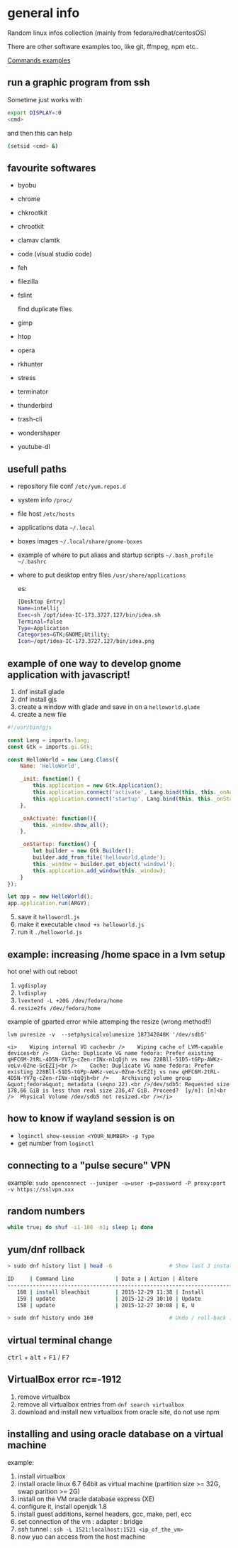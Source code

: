 # general info

Random linux infos collection (mainly from fedora/redhat/centosOS)

There are other software examples too, like git, ffmpeg, npm etc..

[Commands examples](https://github.com/simon387/notes/blob/master/linux/linux_cmd.md)

## run a graphic program from ssh

Sometime just works with 

```bash
export DISPLAY=:0
<cmd>
```

and then this can help

```bash
(setsid <cmd> &)
```

## favourite softwares

+ byobu
+ chrome
+ chkrootkit
+ chrootkit
+ clamav clamtk
+ code (visual studio code)
+ feh
+ filezilla
+ fslint

  find duplicate files
+ gimp
+ htop
+ opera
+ rkhunter
+ stress
+ terminator
+ thunderbird
+ trash-cli
+ wondershaper
+ youtube-dl

## usefull paths

+ repository file conf ```/etc/yum.repos.d```
+ system info ```/proc/```
+ file host ```/etc/hosts```
+ applications data ```~/.local```
+ boxes images ```~/.local/share/gnome-boxes```
+ example of where to put aliass and startup scripts ```~/.bash_profile  ~/.bashrc```
+ where to put desktop entry files ```/usr/share/applications```

  es:
  ```bash
  [Desktop Entry]
  Name=intellij
  Exec=sh /opt/idea-IC-173.3727.127/bin/idea.sh
  Terminal=false
  Type=Application
  Categories=GTK;GNOME;Utility;
  Icon=/opt/idea-IC-173.3727.127/bin/idea.png
  ```
## example of one way to develop gnome application with javascript!

1. dnf install glade
1. dnf install gjs
1. create a window with glade and save in on a ```helloworld.glade```
1. create a new file
  ```javascript
  #!/usr/bin/gjs
  
  const Lang = imports.lang;
  const Gtk = imports.gi.Gtk;
  
  const HelloWorld = new Lang.Class({
      Name: 'HelloWorld',
  
      _init: function() {
          this.application = new Gtk.Application();
          this.application.connect('activate', Lang.bind(this, this._onActivate));
          this.application.connect('startup', Lang.bind(this, this._onStartup));
      },
  
      _onActivate: function(){
          this._window.show_all();
      },
  
      _onStartup: function() {
          let builder = new Gtk.Builder();
          builder.add_from_file('helloworld.glade');
          this._window = builder.get_object('window1');
          this.application.add_window(this._window);
      }
  });
  
  let app = new HelloWorld();
  app.application.run(ARGV);
  ```
5. save it ```hellowordl.js```
5. make it executable ```chmod +x helloworld.js```
5. run it ```./helloworld.js```

## example: increasing /home space in a lvm setup

hot one! with out reboot
1. ```vgdisplay```
1. ```lvdisplay```
1. ```lvextend -L +20G /dev/fedora/home```
1. ```resize2fs /dev/fedora/home```

example of gparted error while attemping the resize (wrong method!!)

```
lvm pvresize -v  --setphysicalvolumesize 187342848K '/dev/sdb5'

<i>    Wiping internal VG cache<br />    Wiping cache of LVM-capable devices<br />    Cache: Duplicate VG name fedora: Prefer existing qHFC6M-2tRL-4D5N-YV7g-cZen-rINx-n1qQjh vs new 228Bll-51D5-tGPp-AWKz-veLv-0Zne-ScEZIj<br />    Cache: Duplicate VG name fedora: Prefer existing 228Bll-51D5-tGPp-AWKz-veLv-0Zne-ScEZIj vs new qHFC6M-2tRL-4D5N-YV7g-cZen-rINx-n1qQjh<br />    Archiving volume group &quot;fedora&quot; metadata (seqno 22).<br />/dev/sdb5: Requested size 178,66 GiB is less than real size 236,47 GiB. Proceed?  [y/n]: [n]<br />  Physical Volume /dev/sdb5 not resized.<br /></i>
```
## how to know if wayland session is on

+ ```loginctl show-session <YOUR_NUMBER> -p Type```
+ get number from ```loginctl```

## connecting to a "pulse secure" VPN

example:
```sudo openconnect --juniper -u=user -p=password -P proxy:port -v https://sslvpn.xxx```

## random numbers

```bash
while true; do shuf -i1-100 -n1; sleep 1; done
```

## yum/dnf rollback

```bash
> sudo dnf history list | head -6                  # Show last 3 installs/updates

ID     | Command line             | Date a | Action | Altere
-------------------------------------------------------------------------------
   160 | install bleachbit        | 2015-12-29 11:38 | Install        |    1   
   159 | update                   | 2015-12-29 10:10 | Update         |    9   
   158 | update                   | 2015-12-27 10:08 | E, U           |    5   

> sudo dnf history undo 160                        # Undo / roll-back install of bleachbit
```
## virtual terminal change

<kbd>ctrl</kbd> + <kbd>alt</kbd> + <kbd>F1</kbd> / <kbd>F7</kbd>

## VirtualBox error rc=-1912

1. remove virtualbox
2. remove all virtualbox entries from ```dnf search virtualbox```
3. download and install new virtualbox from oracle site, do not use npm

## installing and using oracle database on a virtual machine

example:

1. install virtualbox
2. install oracle linux 6.7 64bit as virtual machine (partition size >= 32G, swap parition >= 2G)
3. install on the VM oracle database express (XE)
4. configure it, install openjdk 1.8
5. install guest additions, kernel headers, gcc, make, perl, ecc
6. set connection of the vm : adapter : bridge
7. ssh tunnel : ```ssh -L 1521:localhost:1521 <ip_of_the_vm>```
8. now yuo can access from the host machine
